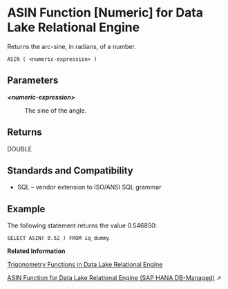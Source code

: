 <!-- loioa534668f84f2101599958685dfc4673b -->

# ASIN Function \[Numeric\] for Data Lake Relational Engine

Returns the arc-sine, in radians, of a number.



```
ASIN ( <numeric-expression> )
```



<a name="loioa534668f84f2101599958685dfc4673b__ASIN_parm1"/>

## Parameters


<dl>
<dt><b>

*<numeric-expression\>*

</b></dt>
<dd>

The sine of the angle.



</dd>
</dl>



<a name="loioa534668f84f2101599958685dfc4673b__ASIN_returns1"/>

## Returns

DOUBLE



<a name="loioa534668f84f2101599958685dfc4673b__ASIN_standards1"/>

## Standards and Compatibility

-   SQL – vendor extension to ISO/ANSI SQL grammar



<a name="loioa534668f84f2101599958685dfc4673b__ASIN_example1"/>

## Example

The following statement returns the value 0.546850:

```
SELECT ASIN( 0.52 ) FROM iq_dummy
```

**Related Information**  


[Trigonometry Functions in Data Lake Relational Engine](trigonometry-functions-in-data-lake-relational-engine-caafd14.md "Some numeric functions return trigonometric information.")

[ASIN Function for Data Lake Relational Engine (SAP HANA DB-Managed)](https://help.sap.com/viewer/a898e08b84f21015969fa437e89860c8/2023_2_QRC/en-US/a56e5e54ba234675b4a5c30b13e933e9.html "Returns the arc-sine, in radians, of a number.") :arrow_upper_right:


